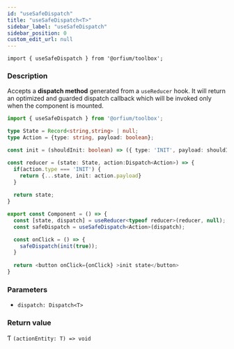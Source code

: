 ```yaml
---
id: "useSafeDispatch"
title: "useSafeDispatch<T>"
sidebar_label: "useSafeDispatch"
sidebar_position: 0
custom_edit_url: null
---
```


`import { useSafeDispatch } from '@orfium/toolbox';`

### Description

Accepts a **dispatch method** generated from a `useReducer` hook. 
It will return an optimized and guarded dispatch callback which will be invoked only when the component is mounted.

```typescript jsx
import { useSafeDispatch } from '@orfium/toolbox';

type State = Record<string,string> | null;
type Action = {type: string, payload: boolean};

const init = (shouldInit: boolean) => ({ type: 'INIT', payload: shouldInit });

const reducer = (state: State, action:Dispatch<Action>) => {
  if(action.type === 'INIT') {
    return {...state, init: action.payload}
  }
  
  return state;
}

export const Component = () => {
  const [state, dispatch] = useReducer<typeof reducer>(reducer, null);
  const safeDispatch = useSafeDispatch<Action>(dispatch);

  const onClick = () => {
    safeDispatch(init(true));
  }
  
  return <button onClick={onClick} >init state</button>
}

```

### Parameters

* `dispatch: Dispatch<T>`

### Return value

Ƭ `(actionEntity: T) => void` 

